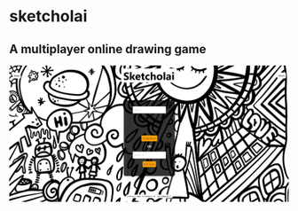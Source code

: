 # sketcholai
## A multiplayer online drawing game

![Frontpage Screenshot](public/images/sketcholai_frontpage.PNG)
